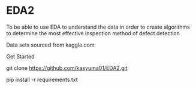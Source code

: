 # EDA2
To be able to use EDA to understand the data in order to create algorithms to determine the most effective inspection method of defect detection

Data sets sourced from kaggle.com

Get Started

git clone https://github.com/kasyuma01/EDA2.git

pip install -r requirements.txt

